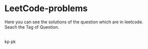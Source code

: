 # LeetCode-problems
Here you can see the solutions of the question which are in leetcode.<br>
Seach the Tag of Question.<br>
<br>


kp
pk
